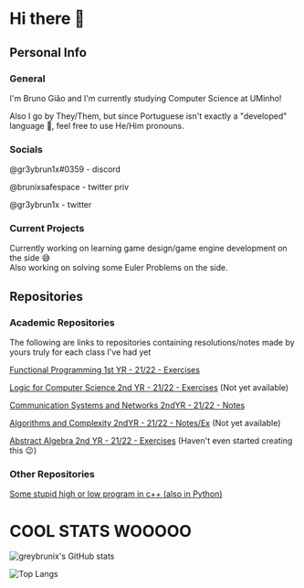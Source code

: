 # Hi there 👋
## Personal Info
### General
I'm Bruno Gião and I'm currently studying Computer Science at UMinho!

Also I go by They/Them, but since Portuguese isn't exactly a "developed" language 🙂, feel free to use He/Him pronouns.
### Socials
@gr3ybrun1x#0359 - discord

@brunixsafespace - twitter priv

@gr3ybrun1x - twitter

### Current Projects
Currently working on learning game design/game engine development on the side 😅 <br />
Also working on solving some Euler Problems on the side.

## Repositories
### Academic Repositories 
The following are links to repositories containing resolutions/notes made by yours truly for each class I've had yet

[Functional Programming 1st YR - 21/22 - Exercises](https://github.com/greybrunix/pf2022)

[Logic for Computer Science 2nd YR - 21/22 - Exercises](https://github.com/greybrunix/Logic-notes) (Not yet available)

[Communication Systems and Networks 2ndYR - 21/22 - Notes](https://github.com/greybrunix/networks_notes)

[Algorithms and Complexity 2ndYR - 21/22 - Notes/Ex](https://github.com/greybrunix/algorithms) (Not yet available)

[Abstract Algebra 2nd YR - 21/22 - Exercises]() (Haven't even started creating this 😉)

### Other Repositories
[Some stupid high or low program in c++ (also in Python)](https://github.com/greybrunix/numbercpp)


# COOL STATS WOOOOO

![greybrunix's GitHub stats](https://github-readme-stats.vercel.app/api?username=greybrunix&count_private=true&show_icons=true&theme=synthwave)

![Top Langs](https://github-readme-stats.vercel.app/api/top-langs/?username=greybrunix&layout=compact&langs_count=8&theme=synthwave)
